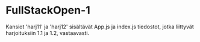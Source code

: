 # FullStackOpen-1
Kansiot 'harj11' ja 'harj12' sisältävät App.js ja index.js tiedostot, jotka liittyvät harjoituksiin 1.1 ja 1.2, vastaavasti.
